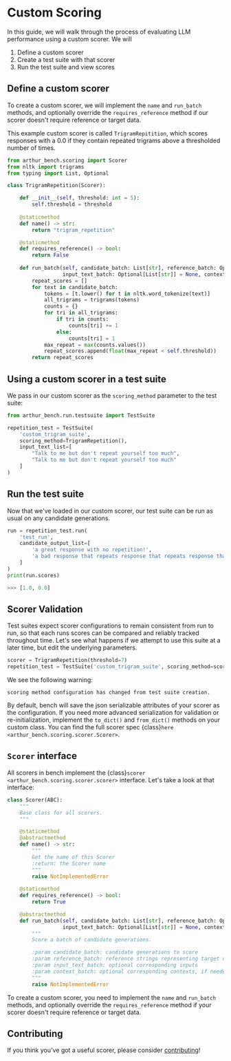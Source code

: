 # Custom Scoring

In this guide, we will walk through the process of evaluating LLM performance using a custom scorer. We will

1) Define a custom scorer
2) Create a test suite with that scorer
3) Run the test suite and view scores

## Define a custom scorer

To create a custom scorer, we will implement the `name` and `run_batch` methods, and optionally override the `requires_reference` method if our scorer doesn't require reference or target data.

This example custom scorer is called `TrigramRepitition`, which scores responses with a 0.0 if they contain repeated trigrams above a thresholded number of times.

```python
from arthur_bench.scoring import Scorer
from nltk import trigrams
from typing import List, Optional

class TrigramRepetition(Scorer):

    def __init__(self, threshold: int = 5):
        self.threshold = threshold
    
    @staticmethod
    def name() -> str:
        return "trigram_repetition"

    @staticmethod
    def requires_reference() -> bool:
        return False
    
    def run_batch(self, candidate_batch: List[str], reference_batch: Optional[List[str]] = None,
                  input_text_batch: Optional[List[str]] = None, context_batch: Optional[List[str]] = None) -> List[float]:
        repeat_scores = []
        for text in candidate_batch:
            tokens = [t.lower() for t in nltk.word_tokenize(text)]
            all_trigrams = trigrams(tokens)
            counts = {}
            for tri in all_trigrams:
                if tri in counts:
                    counts[tri] += 1
                else:
                    counts[tri] = 1
            max_repeat = max(counts.values())
            repeat_scores.append(float(max_repeat < self.threshold))
        return repeat_scores
```

## Using a custom scorer in a test suite

We pass in our custom scorer as the `scoring_method` parameter to the test suite:

```python
from arthur_bench.run.testsuite import TestSuite

repetition_test = TestSuite(
    'custom_trigram_suite', 
    scoring_method=TrigramRepetition(), 
    input_text_list=[
        "Talk to me but don't repeat yourself too much", 
        "Talk to me but don't repeat yourself too much"
    ]
)   
```

## Run the test suite

Now that we've loaded in our custom scorer, our test suite can be run as usual on any candidate generations.

```python
run = repetition_test.run(
    'test_run', 
    candidate_output_list=[
        'a great response with no repetition!', 
        'a bad response that repeats response that repeats response that repeats response that repeats'
    ]
)
print(run.scores)
```

```python
>>> [1.0, 0.0]
```

## Scorer Validation

Test suites expect scorer configurations to remain consistent from run to run, so that each runs scores can be compared and reliably tracked throughout time. Let's see what happens if we attempt to use this suite at a later time, but edit the underlying parameters.

```python
scorer = TrigramRepetition(threshold=7)
repetition_test = TestSuite('custom_trigram_suite', scoring_method=scorer)
```

We see the following warning:

```
scoring method configuration has changed from test suite creation.
```

By default, bench will save the json serializable attributes of your scorer as the configuration. If you need more advanced serialization for validation or re-initialization, implement the `to_dict()` and `from_dict()` methods on your custom class. You can find the full scorer spec {class}`here <arthur_bench.scoring.scorer.Scorer>`.

## `Scorer` interface

All scorers in bench implement the {class}`scorer <arthur_bench.scoring.scorer.scorer>` interface. Let's take a look at that interface:
```python
class Scorer(ABC):
    """
    Base class for all scorers.     
    """

    @staticmethod
    @abstractmethod
    def name() -> str:
        """
        Get the name of this Scorer
        :return: the Scorer name
        """
        raise NotImplementedError
    
    @staticmethod
    def requires_reference() -> bool:
        return True

    @abstractmethod
    def run_batch(self, candidate_batch: List[str], reference_batch: Optional[List[str]] = None,
                  input_text_batch: Optional[List[str]] = None, context_batch: Optional[List[str]] = None) -> List[float]:
        """
        Score a batch of candidate generations.

        :param candidate_batch: candidate generations to score
        :param reference_batch: reference strings representing target outputs
        :param input_text_batch: optional corresponding inputs
        :param context_batch: optional corresponding contexts, if needed by scorer 
        """
        raise NotImplementedError
```
To create a custom scorer, you need to implement the `name` and `run_batch` methods, and optionally override the `requires_reference` method if your scorer doesn't require reference or target data.

## Contributing

If you think you've got a useful scorer, please consider [contributing](contributing.md)!



